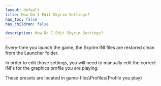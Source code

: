 ```yaml
---
layout: default
title: How Do I Edit Skyrim Settings?
has_toc: false
has_children: false

description: How Do I Edit Skyrim Settings?
---
```


Every-time you launch the game, the Skyrim INI files are restored clean from the Launcher folder.

In order to edit those settings, you will need to manually edit the correct INI's for the graphics profile you are playing.

These presets are located in game-files\Profiles\{Profile you play}
